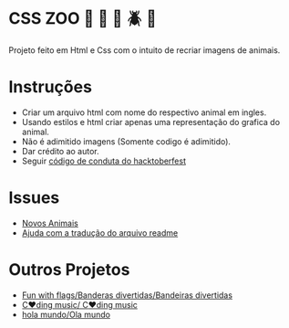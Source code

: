 # CSS ZOO :pig: :frog: :bee: :beetle: :lion:

Projeto feito em Html e Css com o intuito de recriar imagens de animais.

# Instruções

+ Criar um arquivo html com nome do respectivo animal em ingles.
+ Usando estilos e html criar apenas uma representação do grafica do animal.
+ Não é adimitido imagens (Somente codigo é adimitido).
+ Dar crédito ao autor.
+ Seguir [código de conduta do hacktoberfest](https://docs.google.com/document/d/1gFKOhyUqMZzrZcbq8A_TpO5x9J9HK6agv70awCH8pyI/edit)

# Issues

+ [Novos Animais](https://github.com/xaca/css_zoo/issues/2)
+ [Ajuda com a tradução do arquivo readme](https://github.com/xaca/css_zoo/issues/1) 

# Outros Projetos

+ [Fun with flags/Banderas divertidas/Bandeiras divertidas](https://github.com/xaca/juego_banderas)
+ [C:heart:ding music/ C:heart:ding music](https://github.com/xaca/coding-music)
+ [hola mundo/Ola mundo](https://github.com/xaca/holamundo.co) 